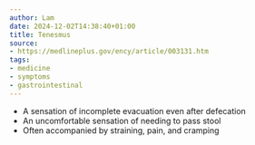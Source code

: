 ```yaml
---
author: Lam
date: 2024-12-02T14:38:40+01:00
title: Tenesmus
source:
- https://medlineplus.gov/ency/article/003131.htm
tags:
- medicine
- symptoms
- gastrointestinal
---
```


- A sensation of incomplete evacuation even after defecation
- An uncomfortable sensation of needing to pass stool
- Often accompanied by straining, pain, and cramping

